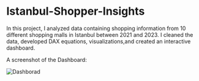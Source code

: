 # Istanbul-Shopper-Insights
In this project, I analyzed data containing shopping information from 10 different shopping malls in Istanbul between 2021 and 2023. I cleaned the data, developed DAX equations, visualizations,and created an interactive dashboard.

A screenshot  of the Dashboard:


![Dashborad](https://github.com/AseelMal/Istanbul-Shopper-Insights/assets/156844897/6da6baf3-142e-4648-b0ee-9c81aa354bc3)
